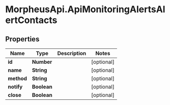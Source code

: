 # MorpheusApi.ApiMonitoringAlertsAlertContacts

## Properties

Name | Type | Description | Notes
------------ | ------------- | ------------- | -------------
**id** | **Number** |  | [optional] 
**name** | **String** |  | [optional] 
**method** | **String** |  | [optional] 
**notify** | **Boolean** |  | [optional] 
**close** | **Boolean** |  | [optional] 


